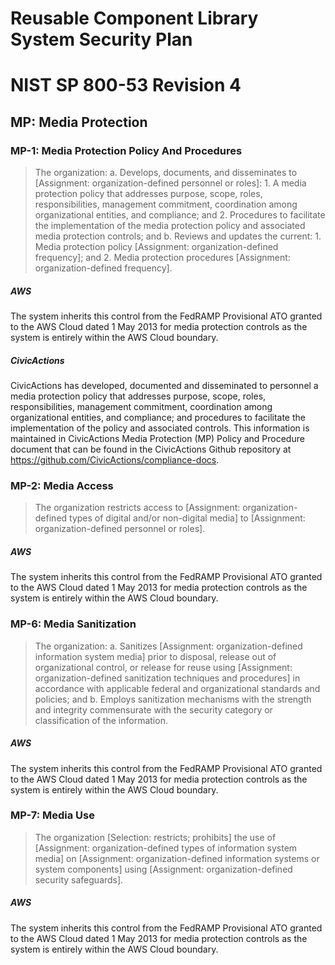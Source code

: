 # Reusable Component Library System Security Plan

# NIST SP 800-53 Revision 4

## MP: Media Protection

### MP-1: Media Protection Policy And Procedures

> The organization:
>   a.  Develops, documents, and disseminates to [Assignment: organization-defined
> personnel or roles]:
>     1.  A media protection policy that addresses purpose, scope, roles, responsibilities,
> management commitment, coordination among organizational entities, and compliance; and
>     2.  Procedures to facilitate the implementation of the media protection policy
> and associated media protection controls; and
>   b.  Reviews and updates the current:
>     1.  Media protection policy [Assignment: organization-defined frequency];
> and
>     2.  Media protection procedures [Assignment: organization-defined frequency].

##### AWS

The system inherits this control from the FedRAMP Provisional ATO granted to the AWS Cloud dated 1 May 2013 for media protection controls as the system is entirely within the AWS Cloud boundary.


##### CivicActions

CivicActions has developed, documented and disseminated to personnel a media protection policy that addresses purpose, scope, roles, responsibilities, management commitment, coordination among organizational entities, and compliance; and procedures to facilitate the implementation of the policy and associated controls. This information is maintained in CivicActions Media Protection (MP) Policy and Procedure document that can be found in the CivicActions Github repository at <https://github.com/CivicActions/compliance-docs>.

### MP-2: Media Access

> The organization restricts access to [Assignment: organization-defined types of digital and/or non-digital media] to [Assignment: organization-defined personnel or roles].

##### AWS

The system inherits this control from the FedRAMP Provisional ATO granted to the AWS Cloud dated 1 May 2013 for media protection controls as the system is entirely within the AWS Cloud boundary.


### MP-6: Media Sanitization

> The organization:
>   a.  Sanitizes [Assignment: organization-defined information system media] prior
> to disposal, release out of organizational control, or release for reuse using [Assignment: organization-defined sanitization techniques and procedures] in accordance with applicable federal and organizational standards and policies; and
>   b.  Employs sanitization mechanisms with the strength and integrity commensurate
> with the security category or classification of the information.

##### AWS

The system inherits this control from the FedRAMP Provisional ATO granted to the AWS Cloud dated 1 May 2013 for media protection controls as the system is entirely within the AWS Cloud boundary.


### MP-7: Media Use

> The organization [Selection: restricts; prohibits] the use of [Assignment: organization-defined types of information system media] on [Assignment: organization-defined information systems or system components] using [Assignment: organization-defined security safeguards].

##### AWS

The system inherits this control from the FedRAMP Provisional ATO granted to the AWS Cloud dated 1 May 2013 for media protection controls as the system is entirely within the AWS Cloud boundary.



